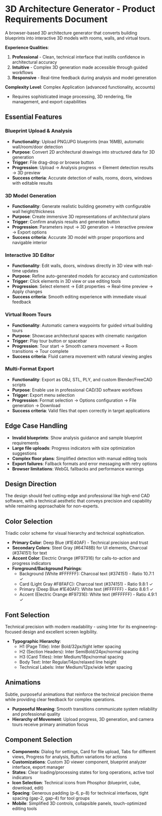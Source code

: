 # 3D Architecture Generator - Product Requirements Document

A browser-based 3D architecture generator that converts building blueprints into interactive 3D models with rooms, walls, and virtual tours.

**Experience Qualities**:
1. **Professional** - Clean, technical interface that instills confidence in architectural accuracy
2. **Intuitive** - Complex 3D generation made accessible through guided workflows
3. **Responsive** - Real-time feedback during analysis and model generation

**Complexity Level**: Complex Application (advanced functionality, accounts)
- Requires sophisticated image processing, 3D rendering, file management, and export capabilities

## Essential Features

### Blueprint Upload & Analysis
- **Functionality**: Upload PNG/JPG blueprints (max 16MB), automatic wall/room/door detection
- **Purpose**: Convert 2D architectural drawings into structured data for 3D generation
- **Trigger**: File drag-drop or browse button
- **Progression**: Upload → Analysis progress → Element detection results → 3D preview
- **Success criteria**: Accurate detection of walls, rooms, doors, windows with editable results

### 3D Model Generation
- **Functionality**: Generate realistic building geometry with configurable wall height/thickness
- **Purpose**: Create immersive 3D representations of architectural plans
- **Trigger**: Confirm analysis results and generate button
- **Progression**: Parameters input → 3D generation → Interactive preview → Export options
- **Success criteria**: Accurate 3D model with proper proportions and navigable interior

### Interactive 3D Editor
- **Functionality**: Edit walls, doors, windows directly in 3D view with real-time updates
- **Purpose**: Refine auto-generated models for accuracy and customization
- **Trigger**: Click elements in 3D view or use editing tools
- **Progression**: Select element → Edit properties → Real-time preview → Apply changes
- **Success criteria**: Smooth editing experience with immediate visual feedback

### Virtual Room Tours
- **Functionality**: Automatic camera waypoints for guided virtual building tours
- **Purpose**: Showcase architectural spaces with cinematic navigation
- **Trigger**: Play tour button or spacebar
- **Progression**: Tour start → Smooth camera movement → Room transitions → Tour complete
- **Success criteria**: Fluid camera movement with natural viewing angles

### Multi-Format Export
- **Functionality**: Export as OBJ, STL, PLY, and custom Blender/FreeCAD scripts
- **Purpose**: Enable use in professional CAD/3D software workflows
- **Trigger**: Export menu selection
- **Progression**: Format selection → Options configuration → File generation → Download
- **Success criteria**: Valid files that open correctly in target applications

## Edge Case Handling
- **Invalid blueprints**: Show analysis guidance and sample blueprint requirements
- **Large file uploads**: Progress indicators with size optimization suggestions
- **Complex floor plans**: Simplified detection with manual editing tools
- **Export failures**: Fallback formats and error messaging with retry options
- **Browser limitations**: WebGL fallbacks and performance warnings

## Design Direction
The design should feel cutting-edge and professional like high-end CAD software, with a technical aesthetic that conveys precision and capability while remaining approachable for non-experts.

## Color Selection
Triadic color scheme for visual hierarchy and technical sophistication.

- **Primary Color**: Deep Blue (#1E40AF) - Technical precision and trust
- **Secondary Colors**: Steel Gray (#64748B) for UI elements, Charcoal (#374151) for text
- **Accent Color**: Electric Orange (#F97316) for calls-to-action and progress indicators
- **Foreground/Background Pairings**: 
  - Background (White #FFFFFF): Charcoal text (#374151) - Ratio 10.7:1 ✓
  - Card (Light Gray #F8FAFC): Charcoal text (#374151) - Ratio 9.8:1 ✓
  - Primary (Deep Blue #1E40AF): White text (#FFFFFF) - Ratio 8.6:1 ✓
  - Accent (Electric Orange #F97316): White text (#FFFFFF) - Ratio 4.9:1 ✓

## Font Selection
Technical precision with modern readability - using Inter for its engineering-focused design and excellent screen legibility.

- **Typographic Hierarchy**:
  - H1 (Page Title): Inter Bold/32px/tight letter spacing
  - H2 (Section Headers): Inter SemiBold/24px/normal spacing
  - H3 (Card Titles): Inter Medium/18px/normal spacing
  - Body Text: Inter Regular/14px/relaxed line height
  - Technical Labels: Inter Medium/12px/wide letter spacing

## Animations
Subtle, purposeful animations that reinforce the technical precision theme while providing clear feedback for complex operations.

- **Purposeful Meaning**: Smooth transitions communicate system reliability and professional quality
- **Hierarchy of Movement**: Upload progress, 3D generation, and camera tours receive primary animation focus

## Component Selection
- **Components**: Dialog for settings, Card for file upload, Tabs for different views, Progress for analysis, Button variations for actions
- **Customizations**: Custom 3D viewer component, blueprint analyzer interface, export manager
- **States**: Clear loading/processing states for long operations, active tool indicators
- **Icon Selection**: Technical icons from Phosphor (blueprint, cube, download, edit)
- **Spacing**: Generous padding (p-6, p-8) for technical interfaces, tight spacing (gap-2, gap-4) for tool groups
- **Mobile**: Simplified 3D controls, collapsible panels, touch-optimized editing tools